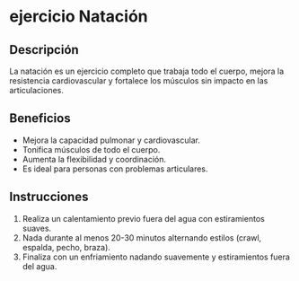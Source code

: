 # ejercicio Natación
## Descripción  
La natación es un ejercicio completo que trabaja todo el cuerpo, mejora la resistencia cardiovascular y fortalece los músculos sin impacto en las articulaciones.
## Beneficios  
- Mejora la capacidad pulmonar y cardiovascular.  
- Tonifica músculos de todo el cuerpo.  
- Aumenta la flexibilidad y coordinación.  
- Es ideal para personas con problemas articulares.
## Instrucciones  
1. Realiza un calentamiento previo fuera del agua con estiramientos suaves.  
2. Nada durante al menos 20-30 minutos alternando estilos (crawl, espalda, pecho, braza).  
3. Finaliza con un enfriamiento nadando suavemente y estiramientos fuera del agua.

